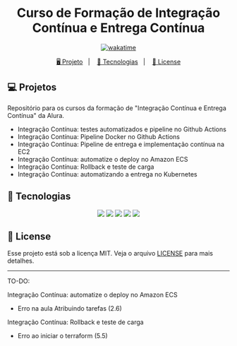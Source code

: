 <h1 align="center">
  Curso de Formação de Integração Contínua e Entrega Contínua
</h1>

<p align="center">
  <a href="https://wakatime.com/badge/user/68660678-6b86-4b78-98df-f5f41a37e1bc/project/2b1680d1-88be-428c-8577-1a6d58c366ef"><img src="https://wakatime.com/badge/user/68660678-6b86-4b78-98df-f5f41a37e1bc/project/2b1680d1-88be-428c-8577-1a6d58c366ef.svg" alt="wakatime"></a>
</p>

<p align="center">
  <a href="#-projeto">🖥️ Projeto</a>&nbsp;&nbsp;&nbsp;|&nbsp;&nbsp;&nbsp;
  <a href="#-tecnologias">🚀 Tecnologias</a>&nbsp;&nbsp;&nbsp;|&nbsp;&nbsp;&nbsp;
  <a href="#-license">📝 License</a>
</p>

## 💻 Projetos

Repositório para os cursos da formação de "Integração Contínua e Entrega Contínua" da Alura.

- Integração Contínua: testes automatizados e pipeline no Github Actions
- Integração Contínua: Pipeline Docker no Github Actions
- Integração Contínua: Pipeline de entrega e implementação contínua na EC2
- Integração Contínua: automatize o deploy no Amazon ECS
- Integração Contínua: Rollback e teste de carga
- Integração Contínua: automatizando a entrega no Kubernetes

## 🚀 Tecnologias

<p align="center">
  <img src="https://img.shields.io/badge/AWS-%23FF9900.svg?style=for-the-badge&logo=amazon-aws&logoColor=white">
  <img src="https://img.shields.io/badge/github%20actions-%232671E5.svg?style=for-the-badge&logo=githubactions&logoColor=white">
  <img src="https://img.shields.io/badge/github-%23121011.svg?style=for-the-badge&logo=github&logoColor=white">
  <img src="https://img.shields.io/badge/go-%2300ADD8.svg?style=for-the-badge&logo=go&logoColor=white">
  <img src="https://img.shields.io/badge/terraform-%235835CC.svg?style=for-the-badge&logo=terraform&logoColor=white">
</p>

## 📝 License

Esse projeto está sob a licença MIT. Veja o arquivo [LICENSE](LICENSE) para mais detalhes.

---

TO-DO:

Integração Contínua: automatize o deploy no Amazon ECS

- Erro na aula Atribuindo tarefas (2.6)

Integração Contínua: Rollback e teste de carga

- Erro ao iniciar o terraform (5.5)

